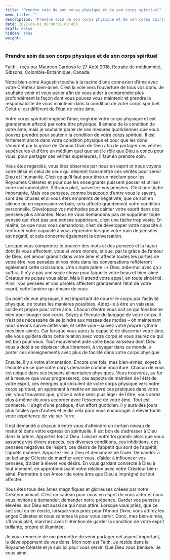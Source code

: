 ```yaml
---
title: "Prendre soin de son corps physique et de son corps spirituel"
menu_title: ""
description: "Prendre soin de son corps physique et de son corps spirituel"
date: 2022-06-01 06:00:01+00:453
draft: False
hidden: True
weight:
---
```

### Prendre soin de son corps physique et de son corps spirituel

Faith - reçu par Maureen Cardoso le 27 Août 2018, Retraite de médiumnité, Gibsons, Colombie-Britannique, Canada.

Notre bien-aimé Augustin touche à la racine d’une connexion d’âme avec votre Créateur bien-aimé. C’est la voie vers l’ouverture de tous vos dons. Je souhaite venir et vous parler afin de vous aider à comprendre plus profondément la façon dont vous pouvez vous maintenir et prendre la responsabilité de vous maintenir dans la condition de votre corps spirituel. Celui-ci est différent de l’état de votre âme.

Votre corps spirituel englobe l’âme, englobe votre corps physique et est grandement affecté par votre être physique. Il émane de la condition de votre âme, mais je souhaite parler de ces mesures quotidiennes que vous pouvez prendre pour soutenir la condition de votre corps spirituel. Il est fortement ancré dans votre condition physique et pour que les dons s’ouvrent par la grâce de l’Amour Divin de Dieu afin de partager ces vérités supérieures et d’être un médium quel que soit le rôle que Dieu a conçu pour vous, pour partager ces vérités supérieures, il faut en prendre soin.

Vous êtes regardés, vous êtes observés par nous en esprit et nous voyons votre désir et celui de ceux qui désirent transmettre ces vérités pour servir Dieu et l’humanité. C’est ce qu’il faut pour être un médium pour les Royaumes Célestes et pour que les enseignants puissent passer et utiliser votre instrumentalité. S’il vous plaît, surveillez vos pensées. C’est une tâche importante. Mais vos pensées, comme beaucoup d’entre vous le savent, sont des choses et si vous êtes empreints de négativité, que ce soit en silence ou en expression verbale, cela affecte grandement votre condition personnelle. Développez vos méthodes pour calmer votre esprit dans des pensées plus aimantes. Nous ne vous demandons pas de supprimer toute pensée qui n’est pas une pensée supérieure, c’est une tâche trop vaste. En réalité, ce que nous vous demandons, c’est de développer votre capacité à renforcer votre capacité à vous reprendre lorsque votre train de pensées est négatif, et cela concerne également la conversation.

Lorsque vous comprenez le pouvoir des mots et des pensées et la façon dont ils vous affectent, vous et votre monde, et que, par la grâce de l’amour de Dieu, cet amour grandit dans votre âme et affecte toutes les parties de votre être, vos pensées et vos mots dans les conversations refléteront également cette croissance. Une simple prière : « Dieu, aide-moi avec ça » suffira. Il n’y a pas une seule chose pour laquelle votre beau et bien-aimé Créateur ne puisse vous aider. Mais Il attend votre appel, en toute sincérité. Ainsi, vos pensées et vos paroles affectent grandement l’état de votre esprit, cette lumière qui émane de vous.

Du point de vue physique, il est important de nourrir le corps par l’activité physique, de toutes les manières possibles. Aidez-le à être un vaisseau solide et propre pour votre âme. Chacun d’entre vous sait ce qui fonctionne bien pour bouger son corps. Soyez à l’écoute du langage de votre corps. Il n’est pas nécessaire de se joindre aux masses des modes – oh maintenant nous devons suivre cette voie, et cette voie – suivez votre propre rythme mes bien-aimés. Car lorsque vous aurez la capacité de discerner votre âme, elle vous guidera dans cette relation avec votre corps et vous saurez ce qui est bon pour vous. Tout mouvement aide votre beau vaisseau dont Dieu vous a doté à se déplacer plus librement, à voyager dans ce monde, à porter ces enseignements avec plus de facilité dans votre corps physique.

Ensuite, il y a votre alimentation. Encore une fois, mes bien-aimés, soyez à l’écoute de ce que votre corps demande comme nourriture. Chacun de vous est unique dans ses besoins alimentaires physiques. Vous trouverez, au fur et à mesure que vous progresserez, ces aspects de maintien de l’état de votre esprit, ces énergies qui circulent de votre corps physique vers votre corps spirituel, en apprenant à mettre en œuvre ces pratiques dans votre vie, vous trouverez que, grâce à votre sens plus léger de l’être, vous serez plus à même de vous accorder avec l’essence de votre âme. Tout est connecté. Il s’agit d’une pratique, d’un effort quotidien. Il y aura des jours plus faciles que d’autres et je dis cela pour vous encourager à élever toute votre expérience de vie sur Terre.

Il est demandé à chacun d’entre vous d’atteindre un certain niveau de maturité dans votre expression spirituelle. Il est bon de s’adresser à Dieu dans la prière. Apportez tout à Dieu. Laissez votre foi grandir alors que vous assumez vos divers aspects, ces diverses conditions, ces inhibitions, ces pensées négatives de l’esprit, ces désirs de l’appétit qui sont de l’appétit, l’appétit matériel. Apportez-les à Dieu et demandez de l’aide. Demandez à un bel ange Céleste de marcher avec vous, d’aider à influencer vos pensées, d’aider à élever vos désirs. En vous gardant connecté à Dieu à tout moment, en approfondissant votre relation avec votre Créateur bien-aimé. Permettre à cet Amour de votre âme que Dieu a imprégné de tout affecter.

Vous êtes tous des âmes magnifiques et glorieuses créées par notre Créateur aimant. C’est un cadeau pour nous en esprit de vous aider et nous vous invitons à demander, demander notre présence. Garder vos pensées élevées, sur Dieu est aussi ce qui nous attire. Lorsque vous priez, que ce soit seul ou en cercle, lorsque vous priez pour l’Amour Divin, vous attirez les anges Célestes et nous sommes là pour vous servir. Donc, mes bien-aimés, s’il vous plaît, marchez avec l’intention de garder la condition de votre esprit brillante, propre et illuminée.

Je vous remercie de me permettre de venir partager cet aspect important, le développement de vos dons. Mon nom est Faith. Je réside dans le Royaume Céleste et je suis ici pour vous servir. Que Dieu vous bénisse. Je vous aime.